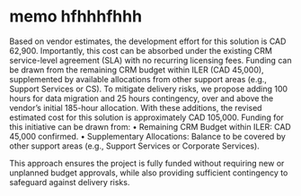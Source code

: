 # memo   hfhhhfhhh
Based on vendor estimates, the development effort for this solution is CAD 62,900. Importantly, this cost can be absorbed under the existing CRM service-level agreement (SLA) with no recurring licensing fees. Funding can be drawn from the remaining CRM budget within ILER (CAD 45,000), supplemented by available allocations from other support areas (e.g., Support Services or CS). To mitigate delivery risks, we propose adding 100 hours for data migration and 25 hours contingency, over and above the vendor’s initial 185-hour allocation.
With these additions, the revised estimated cost for this solution is approximately CAD 105,000.
Funding for this initiative can be drawn from:
	•	Remaining CRM Budget within ILER: CAD 45,000 confirmed.
	•	Supplementary Allocations: Balance to be covered by other support areas (e.g., Support Services or Corporate Services).

This approach ensures the project is fully funded without requiring new or unplanned budget approvals, while also providing sufficient contingency to safeguard against delivery risks.
